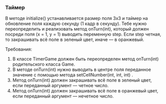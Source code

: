 
### Таймер

В методе initialize() устанавливается размер поля 3x3 и таймер на обновление поля каждую секунду (1 кадр в секунду).
Тебе нужно переопределить и реализовать метод onTurn(int), который должен посреди поля (x = 1, y = 1) выводить переменную step.
Если step четная, то закрашивать всё поле в зеленый цвет, иначе &mdash; в оранжевый.


Требования:
1.	В классе TimerGame должен быть переопределен метод onTurn(int) родительского класса Game.
2.	В методе onTurn(int) нужно выводить в центре поля переданное значение с помощью метода setCellNumber(int, int, int) .
3.	Метод onTurn(int) должен закрашивать всё поле в зеленый цвет, если переданный аргумент &mdash; четное число.
4.	Метод onTurn(int) должен закрашивать всё поле в оранжевый цвет, если переданный аргумент &mdash; нечетное число.


